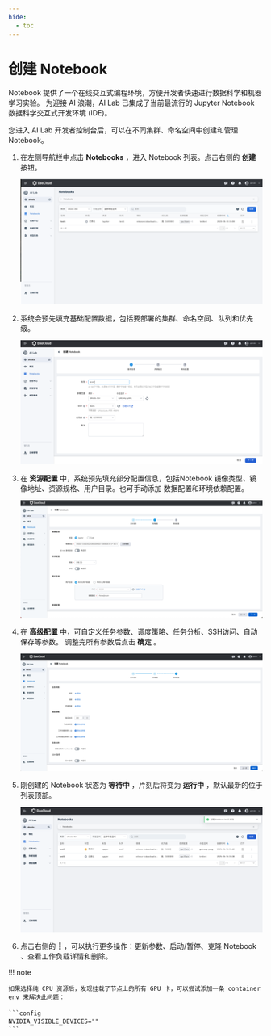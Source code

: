 ```yaml
---
hide:
  - toc
---
```


# 创建 Notebook

Notebook 提供了一个在线交互式编程环境，方便开发者快速进行数据科学和机器学习实验。
为迎接 AI 浪潮，AI Lab 已集成了当前最流行的 Jupyter Notebook 数据科学交互式开发环境 (IDE)。

您进入 AI Lab 开发者控制台后，可以在不同集群、命名空间中创建和管理 Notebook。

1. 在左侧导航栏中点击 **Notebooks** ，进入 Notebook 列表。点击右侧的 **创建** 按钮。

    ![点击创建](../../images/notebook01.png)

1. 系统会预先填充基础配置数据，包括要部署的集群、命名空间、队列和优先级。

    ![填写参数](../../images/notebook02.png)

1. 在 **资源配置** 中，系统预先填充部分配置信息，包括Notebook 镜像类型、镜像地址、资源规格、用户目录。也可手动添加 数据配置和环境依赖配置。

    ![资源配置](../../images/notebook06.png)

1. 在 **高级配置** 中，可自定义任务参数、调度策略、任务分析、SSH访问、自动保存等参数。
   调整完所有参数后点击 **确定** 。

    ![高级配置](../../images/notebook07.png)

1. 刚创建的 Notebook 状态为 **等待中** ，片刻后将变为 **运行中** ，默认最新的位于列表顶部。

    ![创建成功](../../images/notebook03.png)

1. 点击右侧的 **┇** ，可以执行更多操作：更新参数、启动/暂停、克隆 Notebook 、查看工作负载详情和删除。

!!! note

    如果选择纯 CPU 资源后，发现挂载了节点上的所有 GPU 卡，可以尝试添加一条 container env 来解决此问题：

    ```config
    NVIDIA_VISIBLE_DEVICES=""
    ```
